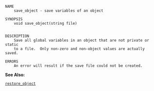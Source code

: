 
```
NAME
	save_object - save variables of an object

SYNOPSIS
	void save_object(string file)


DESCRIPTION
	Save all global variables in an object that are not private or static
	to a file.  Only non-zero and non-object values are actually saved.

ERRORS
	An error will result if the save file could not be created.

```

**See Also:**

 [`restore_object`](./restore_object.md)
